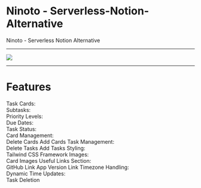 # Ninoto - Serverless-Notion-Alternative
Ninoto - Serverless Notion Alternative 
<hr>
<img src="https://i.imgur.com/MUObp3T.png">
<hr>
<h1>Features</h1>
Task Cards: <br>
Subtasks:<br>
Priority Levels:<br>
Due Dates:<br>
Task Status:<br>
Card Management:<br>
Delete Cards
Add Cards
Task Management:<br>
Delete Tasks
Add Tasks
Styling:<br>
Tailwind CSS Framework
Images:<br>
Card Images
Useful Links Section:<br>
GitHub Link
App Version Link
Timezone Handling:<br>
Dynamic Time Updates:<br>
Task Deletion<br>

